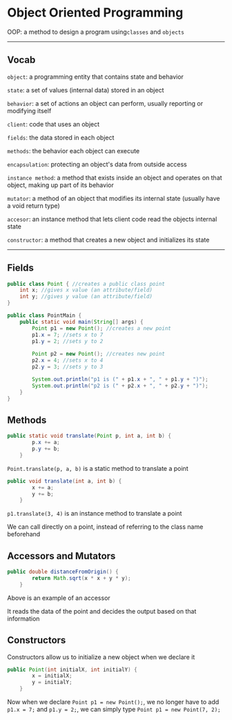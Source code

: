 # Object Oriented Programming

OOP: a method to design a program using`classes` and `objects`

---

## Vocab

`object`: a programming entity that contains state and behavior

`state`: a set of values (internal data) stored in an object

`behavior`: a set of actions an object can perform,
usually reporting or modifying itself

`client`: code that uses an object

`fields`: the data stored in each object

`methods`: the behavior each object can execute

`encapsulation`: protecting an object's data from outside access

`instance method`: a method that exists inside an object and operates on that object, making 
up part of its behavior 

`mutator`: a method of an object that modifies its internal state
(usually have a void return type)

`accesor`: an instance method that lets client code read the objects internal state 

`constructor`: a method that creates a new object and initializes its state

---

## Fields

```java
public class Point { //creates a public class point
    int x; //gives x value (an attribute/field)
    int y; //gives y value (an attribute/field)
}
```

```java
public class PointMain {
    public static void main(String[] args) {
        Point p1 = new Point(); //creates a new point
        p1.x = 7; //sets x to 7
        p1.y = 2; //sets y to 2
        
        Point p2 = new Point(); //creates new point
        p2.x = 4; //sets x to 4
        p2.y = 3; //sets y to 3

        System.out.println("p1 is (" + p1.x + ", " + p1.y + ")");
        System.out.println("p2 is (" + p2.x + ", " + p2.y + ")");
    }
}
```

## Methods

```java
public static void translate(Point p, int a, int b) {
        p.x += a;
        p.y += b;
    }
```

`Point.translate(p, a, b)` is a static method to translate a point

```java
public void translate(int a, int b) {
        x += a;
        y += b;
    }
```

`p1.translate(3, 4)` is an instance method to translate a point

We can call directly on a point, instead of referring to the class name beforehand

## Accessors and Mutators

```java
public double distanceFromOrigin() {
        return Math.sqrt(x * x + y * y);
    }
```

Above is an example of an accessor

It reads the data of the point 
and decides the output based on that information

## Constructors

Constructors allow us to initialize a new object when we declare it

```java
public Point(int initialX, int initialY) {
        x = initialX;
        y = initialY;
    }
```

Now when we declare `Point p1 = new Point();`, we no longer have to add 
`p1.x = 7;` and `p1.y = 2;`, we can simply type `Point p1 = new Point(7, 2);`
